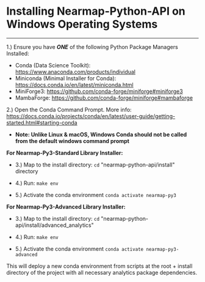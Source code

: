 
# Installing Nearmap-Python-API on Windows Operating Systems

****

1.) Ensure you have ***ONE*** of the following Python Package Managers Installed:
- Conda (Data Science Toolkit): https://www.anaconda.com/products/individual
- Miniconda (Minimal Installer for Conda): https://docs.conda.io/en/latest/miniconda.html
- MiniForge3: https://github.com/conda-forge/miniforge#miniforge3
- MambaForge: https://github.com/conda-forge/miniforge#mambaforge

2.) Open the Conda Command Prompt. More info: https://docs.conda.io/projects/conda/en/latest/user-guide/getting-started.html#starting-conda 
    
- **Note: Unlike Linux & macOS, Windows Conda should not be called from the default windows command prompt**


**For Nearmap-Py3-Standard Library Installer:**

- 3.) Map to the install directory: ```cd``` "nearmap-python-api/install" directory

- 4.) Run: ```make env```

- 5.) Activate the conda environment ```conda activate nearmap-py3```

**For Nearmap-Py3-Advanced Library Installer:**

- 3.) Map to the install directory: ```cd``` "nearmap-python-api/install/advanced_analytics"

- 4.) Run: ```make env```

- 5.) Activate the conda environment ```conda activate nearmap-py3-advanced```


This will deploy a new conda environment from scripts at the root + install directory of the project with all necessary analytics package dependencies.